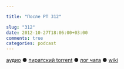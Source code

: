 ```yaml
---

title: "После РТ 312"

slug: "312"
date: 2012-10-27T18:06:00+03:00
comments: true
categories: podcast
---
```

[аудио](http://cdn.radio-t.com/rt312post.mp3) ● [пиратский torrent](http://pirates.radio-t.com/torrents/rt312post.mp3.torrent) ● [лог чата](http://chat.radio-t.com/logs/radio-t-312.html) ● [wiki](http://wiki.radio-t.com/%D0%9F%D0%BE%D1%81%D0%BB%D0%B5_%D0%A0%D0%A2_312) <audio src="http://cdn.radio-t.com/rt312post.mp3" preload="none">
